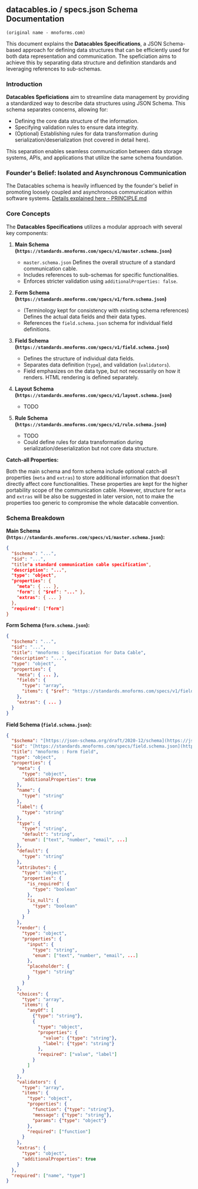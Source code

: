 ## datacables.io / specs.json Schema Documentation
`(original name - mnoforms.com)`

This document explains the **Datacables Specifications**, a JSON Schema-based approach for defining data structures that can be efficiently used for both data representation and communication. The speficiation aims to achieve this by separating data structure and definition standards and leveraging references to sub-schemas.

### Introduction

**Datacables Speficiations** aim to streamline data management by providing a standardized way to describe data structures using JSON Schema. This schema separates concerns, allowing for:

* Defining the core data structure of the information.
* Specifying validation rules to ensure data integrity.
* (Optional) Establishing rules for data transformation during serialization/deserialization (not covered in detail here).

This separation enables seamless communication between data storage systems, APIs, and applications that utilize the same schema foundation.

### Founder's Belief: Isolated and Asynchronous Communication
The Datacables schema is heavily influenced by the founder's belief in promoting loosely coupled and asynchronous communication within software systems. 
[Details explained here - PRINCIPLE.md](PRINCIPLE.md)

### Core Concepts

The **Datacables Specifications**  utilizes a modular approach with several key components:

1. **Main Schema (`https://standards.mnoforms.com/specs/v1/master.schema.json`)**
    * `master.schema.json` Defines the overall structure of a standard communication cable.
    * Includes references to sub-schemas for specific functionalities.
    * Enforces stricter validation using `additionalProperties: false`.

2. **Form Schema (`https://standards.mnoforms.com/specs/v1/form.schema.json`)**
    * (Terminology kept for consistency with existing schema references) Defines the actual data fields and their data types.
    * References the `field.schema.json` schema for individual field definitions.

3. **Field Schema (`https://standards.mnoforms.com/specs/v1/field.schema.json`)**
    * Defines the structure of individual data fields.
    * Separates data definition (`type`), and validation (`validators`).
    * Field emphasizes on the data type, but not necessarily on how it renders. HTML rendering is defined separately.

4. **Layout Schema (`https://standards.mnoforms.com/specs/v1/layout.schema.json`)**
    * TODO    
    

5. **Rule Schema (`https://standards.mnoforms.com/specs/v1/rule.schema.json`)**
    * TODO 
    * Could define rules for data transformation during serialization/deserialization but not core data structure.

**Catch-all Properties:**

Both the main schema and form schema include optional catch-all properties (`meta` and `extras`) to store additional information that doesn't directly affect core functionalities.
These properties are kept for the higher portability scope of the communication cable. However, structure for `meta` and `extras` will be also be suggested in later version, not to make the properties too generic to compromise the whole datacable convention.

### Schema Breakdown

**Main Schema (`https://standards.mnoforms.com/specs/v1/master.schema.json`):**

```json
{
  "$schema": "...",
  "$id": "...",
  "title"a standard communication cable specification",
  "description": "...",
  "type": "object",
  "properties": {
    "meta": { ... },
    "form": { "$ref": "..." },
    "extras": { ... }
  },
  "required": ["form"]
}
```

**Form Schema (`form.schema.json`):**

```json
{
  "$schema": "...",
  "$id": "...",
  "title": "mnoforms : Specification for Data Cable",
  "description": "...",
  "type": "object",
  "properties": {
    "meta": { ... },
    "fields": {
      "type": "array",
      "items": { "$ref": "https://standards.mnoforms.com/specs/v1/field.schema.json" }
    },
    "extras": { ... }
  }
}
```

**Field Schema (`field.schema.json`):**

```json
{
  "$schema": "[https://json-schema.org/draft/2020-12/schema](https://json-schema.org/draft/2020-12/schema)",
  "$id": "[https://standards.mnoforms.com/specs/field.schema.json](https://standards.mnoforms.com/specs/field.schema.json)",
  "title": "mnoforms : Form field",
  "type": "object",
  "properties": {
    "meta": {
      "type": "object",
      "additionalProperties": true
    },
    "name": {
      "type": "string"
    },
    "label": {
      "type": "string"
    },
    "type": {
      "type": "string",
      "default": "string",
      "enum": ["text", "number", "email", ...]
    },
    "default": {
      "type": "string"
    },
    "attributes": {
      "type": "object",
      "properties": {
        "is_required": {
          "type": "boolean"
        },
        "is_null": {
          "type": "boolean"
        }
      }
    },
    "render": {
      "type": "object",
      "properties": {
        "input": {
          "type": "string",
          "enum": ["text", "number", "email", ...]
        },
        "placeholder": {
          "type": "string"
        }
      }
    },
    "choices": {
      "type": "array",
      "items": {
        "anyOf": [
          {"type": "string"},
          {
            "type": "object",
            "properties": {
              "value": {"type": "string"},
              "label": {"type": "string"}
            },
            "required": ["value", "label"]
          }
        ]
      }
    },
    "validators": {
      "type": "array",
      "items": {
        "type": "object",
        "properties": {
          "function": {"type": "string"},
          "message": {"type": "string"},
          "params": {"type": "object"}
        },
        "required": ["function"]
      }
    },
    "extras": {
      "type": "object",
      "additionalProperties": true
    }
  },
  "required": ["name", "type"]
}
```
